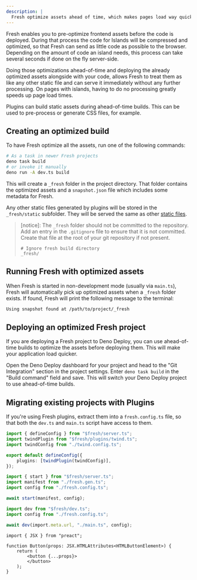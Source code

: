 ```yaml
---
description: |
  Fresh optimize assets ahead of time, which makes pages load way quicker.
---
```


Fresh enables you to pre-optimize frontend assets before the code is deployed. During that process the code for Islands
will be compressed and optimized, so that Fresh can send as little code as possible to the browser. Depending on the
amount of code an island needs, this process can take several seconds if done on the fly server-side.

Doing those optimizations ahead-of-time and deploying the already optimized assets alongside with your code, allows
Fresh to treat them as like any other static file and can serve it immediately without any further processing. On pages
with islands, having to do no processing greatly speeds up page load times.

Plugins can build static assets during ahead-of-time builds. This can be used to pre-process or generate CSS files, for
example.

## Creating an optimized build

To have Fresh optimize all the assets, run one of the following commands:

```sh
# As a task in newer Fresh projects
deno task build
# or invoke it manually
deno run -A dev.ts build
```

This will create a `_fresh` folder in the project directory. That folder contains the optimized assets and a
`snapshot.json` file which includes some metadata for Fresh.

Any other static files generated by plugins will be stored in the `_fresh/static` subfolder. They will be served the
same as other [static files](/docs/concepts/static-files.md).

> [notice]: The `_fresh` folder should not be committed to the repository. Add an entry in the `.gitignore` file to
> ensure that it is not committed. Create that file at the root of your git repository if not present.
>
> ```git .gitignore
> # Ignore fresh build directory
> _fresh/
> ```

## Running Fresh with optimized assets

When Fresh is started in non-development mode (usually via `main.ts`), Fresh will automatically pick up optimized assets
when a `_fresh` folder exists. If found, Fresh will print the following message to the terminal:

```sh Terminal output
Using snapshot found at /path/to/project/_fresh
```

## Deploying an optimized Fresh project

If you are deploying a Fresh project to Deno Deploy, you can use ahead-of-time builds to optimize the assets before
deploying them. This will make your application load quicker.

Open the Deno Deploy dashboard for your project and head to the "Git Integration" section in the project settings. Enter
`deno task build` in the "Build command" field and save. This will switch your Deno Deploy project to use ahead-of-time
builds.

## Migrating existing projects with Plugins

If you're using Fresh plugins, extract them into a `fresh.config.ts` file, so that both the `dev.ts` and `main.ts`
script have access to them.

```ts fresh.config.ts
import { defineConfig } from "$fresh/server.ts";
import twindPlugin from "$fresh/plugins/twind.ts";
import twindConfig from "./twind.config.ts";

export default defineConfig({
    plugins: [twindPlugin(twindConfig)],
});
```

```ts main.ts
import { start } from "$fresh/server.ts";
import manifest from "./fresh.gen.ts";
import config from "./fresh.config.ts";

await start(manifest, config);
```

```ts dev.ts
import dev from "$fresh/dev.ts";
import config from "./fresh.config.ts";

await dev(import.meta.url, "./main.ts", config);
```

```tsx Button.tsx
import { JSX } from "preact";

function Button(props: JSX.HTMLAttributes<HTMLButtonElement>) {
    return (
        <button {...props}>
        </button>
    );
}
```
